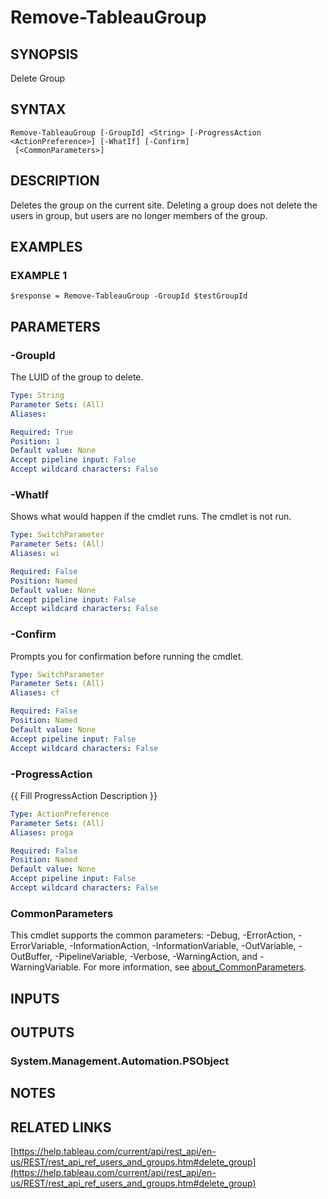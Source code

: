 # Remove-TableauGroup

## SYNOPSIS
Delete Group

## SYNTAX

```
Remove-TableauGroup [-GroupId] <String> [-ProgressAction <ActionPreference>] [-WhatIf] [-Confirm]
 [<CommonParameters>]
```

## DESCRIPTION
Deletes the group on the current site.
Deleting a group does not delete the users in group, but users are no longer members of the group.

## EXAMPLES

### EXAMPLE 1
```
$response = Remove-TableauGroup -GroupId $testGroupId
```

## PARAMETERS

### -GroupId
The LUID of the group to delete.

```yaml
Type: String
Parameter Sets: (All)
Aliases:

Required: True
Position: 1
Default value: None
Accept pipeline input: False
Accept wildcard characters: False
```

### -WhatIf
Shows what would happen if the cmdlet runs.
The cmdlet is not run.

```yaml
Type: SwitchParameter
Parameter Sets: (All)
Aliases: wi

Required: False
Position: Named
Default value: None
Accept pipeline input: False
Accept wildcard characters: False
```

### -Confirm
Prompts you for confirmation before running the cmdlet.

```yaml
Type: SwitchParameter
Parameter Sets: (All)
Aliases: cf

Required: False
Position: Named
Default value: None
Accept pipeline input: False
Accept wildcard characters: False
```

### -ProgressAction
{{ Fill ProgressAction Description }}

```yaml
Type: ActionPreference
Parameter Sets: (All)
Aliases: proga

Required: False
Position: Named
Default value: None
Accept pipeline input: False
Accept wildcard characters: False
```

### CommonParameters
This cmdlet supports the common parameters: -Debug, -ErrorAction, -ErrorVariable, -InformationAction, -InformationVariable, -OutVariable, -OutBuffer, -PipelineVariable, -Verbose, -WarningAction, and -WarningVariable. For more information, see [about_CommonParameters](http://go.microsoft.com/fwlink/?LinkID=113216).

## INPUTS

## OUTPUTS

### System.Management.Automation.PSObject
## NOTES

## RELATED LINKS

[https://help.tableau.com/current/api/rest_api/en-us/REST/rest_api_ref_users_and_groups.htm#delete_group](https://help.tableau.com/current/api/rest_api/en-us/REST/rest_api_ref_users_and_groups.htm#delete_group)

